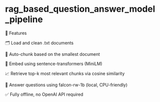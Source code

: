 # rag_based_question_answer_model_pipeline

📌 Features

🗂 Load and clean .txt documents

📏 Auto-chunk based on the smallest document

🧠 Embed using sentence-transformers (MiniLM)

📈 Retrieve top-k most relevant chunks via cosine similarity

💬 Answer questions using falcon-rw-1b (local, CPU-friendly)

✅ Fully offline, no OpenAI API required
